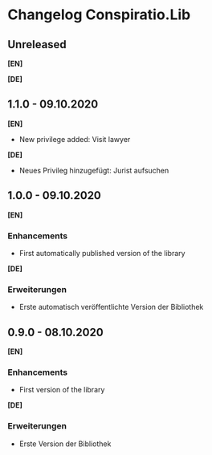 # Changelog Conspiratio.Lib

## Unreleased

**[EN]**

**[DE]**

## 1.1.0 - 09.10.2020

**[EN]**
- New privilege added: Visit lawyer

**[DE]**
- Neues Privileg hinzugefügt: Jurist aufsuchen

## 1.0.0 - 09.10.2020

**[EN]**
### Enhancements
- First automatically published version of the library

**[DE]**
### Erweiterungen
- Erste automatisch veröffentlichte Version der Bibliothek

## 0.9.0 - 08.10.2020

**[EN]**
### Enhancements
- First version of the library

**[DE]**
### Erweiterungen
- Erste Version der Bibliothek